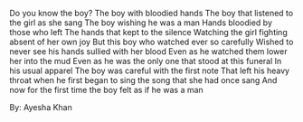 Do you know the boy?
The boy with bloodied hands
The boy that listened to the girl as she sang 
The boy wishing he was a man 
Hands bloodied by those who left 
The hands that kept to the silence 
Watching the girl fighting absent of her own joy 
But this boy who watched ever so carefully 
Wished to never see his hands sullied with her blood
Even as he watched them lower her into the mud 
Even as he was the only one that stood at this funeral 
In his usual apparel 
The boy was careful with the first note 
That left his heavy throat when he first began to sing the song that she had once sang 
And now for the first time the boy felt as if he was a man

By: Ayesha Khan
